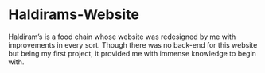 # Haldirams-Website
Haldiram’s is a food chain whose website was redesigned by me with improvements in every sort. Though there was no back-end for this website but being my first project, it provided me with immense knowledge to begin with. 
